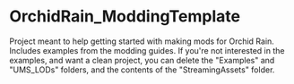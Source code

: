 # OrchidRain_ModdingTemplate
Project meant to help getting started with making mods for Orchid Rain. Includes examples from the modding guides.
If you're not interested in the examples, and want a clean project, you can delete the "Examples" and "UMS_LODs" folders, and the contents of the "StreamingAssets" folder.

